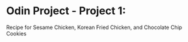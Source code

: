 # Odin Project - Project 1:
Recipe for Sesame Chicken, Korean Fried Chicken, and Chocolate Chip Cookies
